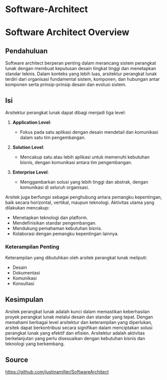 # Software-Architect
# Software Architect Overview

## Pendahuluan
Software architect berperan penting dalam merancang sistem perangkat lunak dengan membuat keputusan desain tingkat tinggi dan menetapkan standar teknis. Dalam konteks yang lebih luas, arsitektur perangkat lunak terdiri dari organisasi fundamental sistem, komponen, dan hubungan antar komponen serta prinsip-prinsip desain dan evolusi sistem.

## Isi
Arsitektur perangkat lunak dapat dibagi menjadi tiga level:

1. **Application Level**: 
   - Fokus pada satu aplikasi dengan desain mendetail dan komunikasi dalam satu tim pengembangan.

2. **Solution Level**: 
   - Mencakup satu atau lebih aplikasi untuk memenuhi kebutuhan bisnis, dengan komunikasi antara tim pengembangan.

3. **Enterprise Level**: 
   - Menggambarkan solusi yang lebih tinggi dan abstrak, dengan komunikasi di seluruh organisasi.

Arsitek juga berfungsi sebagai penghubung antara pemangku kepentingan, baik secara horizontal, vertikal, maupun teknologi. Aktivitas utama yang dilakukan mencakup:
- Menetapkan teknologi dan platform.
- Mendefinisikan standar pengembangan.
- Mendukung pemahaman kebutuhan bisnis.
- Kolaborasi dengan pemangku kepentingan lainnya.

### Keterampilan Penting
Keterampilan yang dibutuhkan oleh arsitek perangkat lunak meliputi:
- Desain
- Dokumentasi
- Komunikasi
- Konsultasi

## Kesimpulan
Arsitek perangkat lunak adalah kunci dalam memastikan keberhasilan proyek perangkat lunak melalui desain dan standar yang tepat. Dengan memahami berbagai level arsitektur dan keterampilan yang diperlukan, arsitek dapat berkontribusi secara signifikan dalam menciptakan solusi perangkat lunak yang efektif dan efisien. Arsitektur adalah aktivitas berkelanjutan yang perlu disesuaikan dengan kebutuhan bisnis dan teknologi yang berkembang.

## Source
https://github.com/justinamiller/SoftwareArchitect
